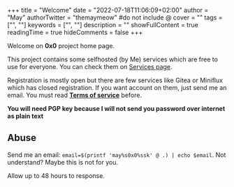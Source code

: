 +++
title = "Welcome"
date = "2022-07-18T11:06:09+02:00"
author = "May"
authorTwitter = "themaymeow" #do not include @
cover = ""
tags = ["", ""]
keywords = ["", ""]
description = ""
showFullContent = true
readingTime = true
hideComments = false
+++

Welcome on **0x0** project home page.

This project contains some selfhosted (by Me) services which are free to use for everyone. You can check them on [Services page](/services).

Registration is mostly open but there are few services like Gitea or Miniflux which has closed registration. If you want account on them, just send me an email. You must read **[Terms of service](/tos)** before.

**You will need PGP key because I will not send you password over internet as plain text**

## Abuse

Send me an email: `email=$(printf 'may%s0x0%ssk' @ .) | echo $email`. Not understand? Maybe this is not for you.

Allow up to 48 hours to response.